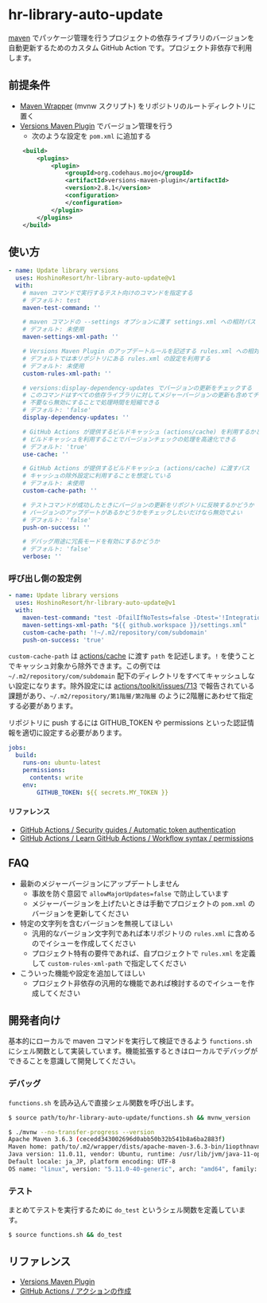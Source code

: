 # hr-library-auto-update

[maven](https://maven.apache.org/) でパッケージ管理を行うプロジェクトの依存ライブラリのバージョンを自動更新するためのカスタム GitHub Action です。プロジェクト非依存で利用します。

## 前提条件

* [Maven Wrapper](https://github.com/takari/maven-wrapper) (mvnw スクリプト) をリポジトリのルートディレクトリに置く
* [Versions Maven Plugin](https://www.mojohaus.org/versions-maven-plugin/) でバージョン管理を行う
  * 次のような設定を `pom.xml` に追加する

```xml
    <build>
        <plugins>
            <plugin>
                <groupId>org.codehaus.mojo</groupId>
                <artifactId>versions-maven-plugin</artifactId>
                <version>2.8.1</version>
                <configuration>
                </configuration>
            </plugin>
        </plugins>
    </build>
```

## 使い方

```yml
- name: Update library versions
  uses: HoshinoResort/hr-library-auto-update@v1
  with:
    # maven コマンドで実行するテスト向けのコマンドを指定する
    # デフォルト: test
    maven-test-command: ''

    # maven コマンドの --settings オプションに渡す settings.xml への相対パス
    # デフォルト: 未使用
    maven-settings-xml-path: ''

    # Versions Maven Plugin のアップデートルールを記述する rules.xml への相対パス
    # デフォルトでは本リポジトリにある rules.xml の設定を利用する
    # デフォルト: 未使用
    custom-rules-xml-path: ''

    # versions:display-dependency-updates でバージョンの更新をチェックする
    # このコマンドはすべての依存ライブラリに対してメジャーバージョンの更新も含めてチェックする
    # 不要なら無効にすることで処理時間を短縮できる
    # デフォルト: 'false'
    display-dependency-updates: ''

    # GitHub Actions が提供するビルドキャッシュ (actions/cache) を利用するかどうか
    # ビルドキャッシュを利用することでバージョンチェックの処理を高速化できる
    # デフォルト: 'true'
    use-cache: ''

    # GitHub Actions が提供するビルドキャッシュ (actions/cache) に渡すパス
    # キャッシュの除外設定に利用することを想定している
    # デフォルト: 未使用
    custom-cache-path: ''

    # テストコマンドが成功したときにバージョンの更新をリポジトリに反映するかどうか
    # バージョンのアップデートがあるかどうかをチェックしたいだけなら無効でよい
    # デフォルト: 'false'
    push-on-success: ''

    # デバッグ用途に冗長モードを有効にするかどうか
    # デフォルト: 'false'
    verbose: ''
```

### 呼び出し側の設定例

```yml
- name: Update library versions
  uses: HoshinoResort/hr-library-auto-update@v1
  with:
    maven-test-command: "test -DfailIfNoTests=false -Dtest='!IntegrationTest'"
    maven-settings-xml-path: "${{ github.workspace }}/settings.xml"
    custom-cache-path: '!~/.m2/repository/com/subdomain'
    push-on-success: 'true'
```

`custom-cache-path` は [actions/cache](https://github.com/actions/cache) に渡す `path` を記述します。`!` を使うことでキャッシュ対象から除外できます。この例では `~/.m2/repository/com/subdomain` 配下のディレクトリをすべてキャッシュしない設定になります。除外設定には [actions/toolkit/issues/713](https://github.com/actions/toolkit/issues/713#issuecomment-850321461) で報告されている課題があり、`~/.m2/repository/第1階層/第2階層` のように2階層にあわせて指定する必要があります。

リポジトリに push するには GITHUB_TOKEN や permissions といった認証情報を適切に設定する必要があります。

```yml
jobs:
  build:
    runs-on: ubuntu-latest
    permissions:
      contents: write
    env:
        GITHUB_TOKEN: ${{ secrets.MY_TOKEN }}
```

#### リファレンス

* [GitHub Actions / Security guides / Automatic token authentication](https://docs.github.com/ja/actions/security-guides/automatic-token-authentication)
* [GitHub Actions / Learn GitHub Actions / Workflow syntax / permissions](https://docs.github.com/ja/actions/learn-github-actions/workflow-syntax-for-github-actions#onworkflow_dispatchinputs)

## FAQ

* 最新のメジャーバージョンにアップデートしません
  * 事故を防ぐ意図で `allowMajorUpdates=false` で防止しています
  * メジャーバージョンを上げたいときは手動でプロジェクトの `pom.xml` のバージョンを更新してください
* 特定の文字列を含むバージョンを無視してほしい
  * 汎用的なバージョン文字列であれば本リポジトリの `rules.xml` に含めるのでイシューを作成してください
  * プロジェクト特有の要件であれば、自プロジェクトで `rules.xml` を定義して `custom-rules-xml-path` で指定してください
* こういった機能や設定を追加してほしい
   * プロジェクト非依存の汎用的な機能であれば検討するのでイシューを作成してください

## 開発者向け

基本的にローカルで maven コマンドを実行して検証できるよう `functions.sh` にシェル関数として実装しています。機能拡張するときはローカルでデバッグができることを意識して開発してください。

### デバッグ

`functions.sh` を読み込んで直接シェル関数を呼び出します。

```bash
$ source path/to/hr-library-auto-update/functions.sh && mvnw_version

$ ./mvnw --no-transfer-progress --version
Apache Maven 3.6.3 (cecedd343002696d0abb50b32b541b8a6ba2883f)
Maven home: path/to/.m2/wrapper/dists/apache-maven-3.6.3-bin/1iopthnavndlasol9gbrbg6bf2/apache-maven-3.6.3
Java version: 11.0.11, vendor: Ubuntu, runtime: /usr/lib/jvm/java-11-openjdk-amd64
Default locale: ja_JP, platform encoding: UTF-8
OS name: "linux", version: "5.11.0-40-generic", arch: "amd64", family: "unix"
```

### テスト

まとめてテストを実行するために `do_test` というシェル関数を定義しています。

```bash
$ source functions.sh && do_test
```

## リファレンス

* [Versions Maven Plugin](https://www.mojohaus.org/versions-maven-plugin/index.html)
* [GitHub Actions / アクションの作成](https://docs.github.com/ja/actions/creating-actions)
